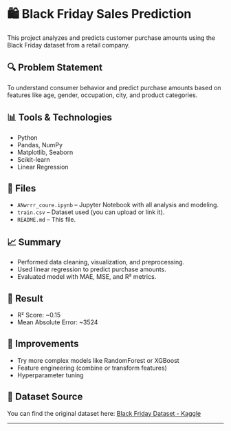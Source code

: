# 🛍️ Black Friday Sales Prediction

This project analyzes and predicts customer purchase amounts using the Black Friday dataset from a retail company.

## 🔍 Problem Statement
To understand consumer behavior and predict purchase amounts based on features like age, gender, occupation, city, and product categories.

## 📊 Tools & Technologies
- Python
- Pandas, NumPy
- Matplotlib, Seaborn
- Scikit-learn
- Linear Regression

## 📁 Files
- `ANwrrr_coure.ipynb` – Jupyter Notebook with all analysis and modeling.
- `train.csv` – Dataset used (you can upload or link it).
- `README.md` – This file.

## 📈 Summary
- Performed data cleaning, visualization, and preprocessing.
- Used linear regression to predict purchase amounts.
- Evaluated model with MAE, MSE, and R² metrics.

## 🧠 Result
- R² Score: ~0.15
- Mean Absolute Error: ~3524

## 📌 Improvements
- Try more complex models like RandomForest or XGBoost
- Feature engineering (combine or transform features)
- Hyperparameter tuning

## 📎 Dataset Source
You can find the original dataset here: [Black Friday Dataset - Kaggle](https://www.kaggle.com/datasets/sdolezel/black-friday)

---
